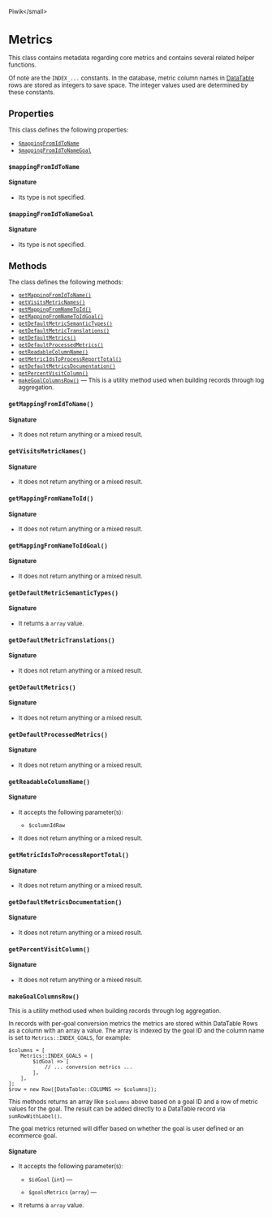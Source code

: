 <small>Piwik\</small>

Metrics
=======

This class contains metadata regarding core metrics and contains several related helper functions.

Of note are the `INDEX_...` constants. In the database, metric column names
in [DataTable](/api-reference/Piwik/DataTable) rows are stored as integers to save space. The integer
values used are determined by these constants.

Properties
----------

This class defines the following properties:

- [`$mappingFromIdToName`](#$mappingfromidtoname)
- [`$mappingFromIdToNameGoal`](#$mappingfromidtonamegoal)

<a name="$mappingfromidtoname" id="$mappingfromidtoname"></a>
<a name="mappingFromIdToName" id="mappingFromIdToName"></a>
### `$mappingFromIdToName`

#### Signature

- Its type is not specified.


<a name="$mappingfromidtonamegoal" id="$mappingfromidtonamegoal"></a>
<a name="mappingFromIdToNameGoal" id="mappingFromIdToNameGoal"></a>
### `$mappingFromIdToNameGoal`

#### Signature

- Its type is not specified.


Methods
-------

The class defines the following methods:

- [`getMappingFromIdToName()`](#getmappingfromidtoname)
- [`getVisitsMetricNames()`](#getvisitsmetricnames)
- [`getMappingFromNameToId()`](#getmappingfromnametoid)
- [`getMappingFromNameToIdGoal()`](#getmappingfromnametoidgoal)
- [`getDefaultMetricSemanticTypes()`](#getdefaultmetricsemantictypes)
- [`getDefaultMetricTranslations()`](#getdefaultmetrictranslations)
- [`getDefaultMetrics()`](#getdefaultmetrics)
- [`getDefaultProcessedMetrics()`](#getdefaultprocessedmetrics)
- [`getReadableColumnName()`](#getreadablecolumnname)
- [`getMetricIdsToProcessReportTotal()`](#getmetricidstoprocessreporttotal)
- [`getDefaultMetricsDocumentation()`](#getdefaultmetricsdocumentation)
- [`getPercentVisitColumn()`](#getpercentvisitcolumn)
- [`makeGoalColumnsRow()`](#makegoalcolumnsrow) &mdash; This is a utility method used when building records through log aggregation.

<a name="getmappingfromidtoname" id="getmappingfromidtoname"></a>
<a name="getMappingFromIdToName" id="getMappingFromIdToName"></a>
### `getMappingFromIdToName()`

#### Signature

- It does not return anything or a mixed result.

<a name="getvisitsmetricnames" id="getvisitsmetricnames"></a>
<a name="getVisitsMetricNames" id="getVisitsMetricNames"></a>
### `getVisitsMetricNames()`

#### Signature

- It does not return anything or a mixed result.

<a name="getmappingfromnametoid" id="getmappingfromnametoid"></a>
<a name="getMappingFromNameToId" id="getMappingFromNameToId"></a>
### `getMappingFromNameToId()`

#### Signature

- It does not return anything or a mixed result.

<a name="getmappingfromnametoidgoal" id="getmappingfromnametoidgoal"></a>
<a name="getMappingFromNameToIdGoal" id="getMappingFromNameToIdGoal"></a>
### `getMappingFromNameToIdGoal()`

#### Signature

- It does not return anything or a mixed result.

<a name="getdefaultmetricsemantictypes" id="getdefaultmetricsemantictypes"></a>
<a name="getDefaultMetricSemanticTypes" id="getDefaultMetricSemanticTypes"></a>
### `getDefaultMetricSemanticTypes()`

#### Signature

- It returns a `array` value.

<a name="getdefaultmetrictranslations" id="getdefaultmetrictranslations"></a>
<a name="getDefaultMetricTranslations" id="getDefaultMetricTranslations"></a>
### `getDefaultMetricTranslations()`

#### Signature

- It does not return anything or a mixed result.

<a name="getdefaultmetrics" id="getdefaultmetrics"></a>
<a name="getDefaultMetrics" id="getDefaultMetrics"></a>
### `getDefaultMetrics()`

#### Signature

- It does not return anything or a mixed result.

<a name="getdefaultprocessedmetrics" id="getdefaultprocessedmetrics"></a>
<a name="getDefaultProcessedMetrics" id="getDefaultProcessedMetrics"></a>
### `getDefaultProcessedMetrics()`

#### Signature

- It does not return anything or a mixed result.

<a name="getreadablecolumnname" id="getreadablecolumnname"></a>
<a name="getReadableColumnName" id="getReadableColumnName"></a>
### `getReadableColumnName()`

#### Signature

-  It accepts the following parameter(s):
    - `$columnIdRaw`
      
- It does not return anything or a mixed result.

<a name="getmetricidstoprocessreporttotal" id="getmetricidstoprocessreporttotal"></a>
<a name="getMetricIdsToProcessReportTotal" id="getMetricIdsToProcessReportTotal"></a>
### `getMetricIdsToProcessReportTotal()`

#### Signature

- It does not return anything or a mixed result.

<a name="getdefaultmetricsdocumentation" id="getdefaultmetricsdocumentation"></a>
<a name="getDefaultMetricsDocumentation" id="getDefaultMetricsDocumentation"></a>
### `getDefaultMetricsDocumentation()`

#### Signature

- It does not return anything or a mixed result.

<a name="getpercentvisitcolumn" id="getpercentvisitcolumn"></a>
<a name="getPercentVisitColumn" id="getPercentVisitColumn"></a>
### `getPercentVisitColumn()`

#### Signature

- It does not return anything or a mixed result.

<a name="makegoalcolumnsrow" id="makegoalcolumnsrow"></a>
<a name="makeGoalColumnsRow" id="makeGoalColumnsRow"></a>
### `makeGoalColumnsRow()`

This is a utility method used when building records through log aggregation.

In records with per-goal conversion metrics the metrics are stored within DataTable Rows
as a column with an array a value. The array is indexed by the goal ID and the column name
is set to `Metrics::INDEX_GOALS`, for example:

```
$columns = [
    Metrics::INDEX_GOALS = [
        $idGoal => [
            // ... conversion metrics ...
        ],
    ],
];
$row = new Row([DataTable::COLUMNS => $columns]);
```

This methods returns an array like `$columns` above based on a goal ID and a row of
metric values for the goal. The result can be added directly to a DataTable record via `sumRowWithLabel()`.

The goal metrics returned will differ based on whether the goal is user defined or an ecommerce goal.

#### Signature

-  It accepts the following parameter(s):
    - `$idGoal` (`int`) &mdash;
      
    - `$goalsMetrics` (`array`) &mdash;
      
- It returns a `array` value.

